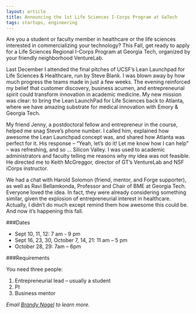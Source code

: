 ```yaml
---
layout: article
title: Announcing the 1st Life Sciences I-Corps Program at GaTech
tags: startups, engineering
---
```


Are you a student or faculty member in healthcare or the life sciences interested in commercializing your technology? This Fall, get ready to apply for a Life Sciences Regional I-Corps Program at Georgia Tech, organized by your friendly neighborhood VentureLab.

Last December I attended the final pitches of UCSF’s Lean Launchpad for Life Sciences & Healthcare, run by Steve Blank. I was blown away by how much progress the teams made in just a few weeks. The evening reinforced my belief that customer discovery, business acumen, and entrepreneurial spirit could transform innovation in academic medicine. My new mission was clear: to bring the Lean LaunchPad for Life Sciences back to Atlanta, where we have amazing substrate for medical innovation with Emory & Georgia Tech.

My friend Jenny, a postdoctoral fellow and entrepreneur in the course, helped me snag Steve’s phone number. I called him, explained how awesome the Lean Launchpad concept was, and shared how Atlanta was perfect for it. His response – “Yeah, let’s do it! Let me know how I can help” – was refreshing, and so … Silicon Valley. I was used to academic administrators and faculty telling me reasons why my idea was not feasible. He directed me to Keith McGreggor, director of GT’s VentureLab and NSF iCorps instructor.

We had a chat with Harold Solomon (friend, mentor, and Forge supporter), as well as Ravi Bellamkonda, Professor and Chair of BME at Georgia Tech. Everyone loved the idea. In fact, they were already considering something similar, given the explosion of entrepreneurial interest in healthcare. Actually, I didn’t do much except remind them how awesome this could be. And now it’s happening this fall.

###Dates

* Sept 10, 11, 12: 7 am - 9 pm
* Sept 16, 23, 30, October 7, 14, 21: 11 am – 5 pm
* October 28, 29: 7am – 6pm

###Requirements

You need three people:

1. Entrepreneurial lead – usually a student
2. PI
3. Business mentor

*Email [Brandy Nagel](mailto:brandy.nagel@venturelab.gatech.edu) to learn more.*
